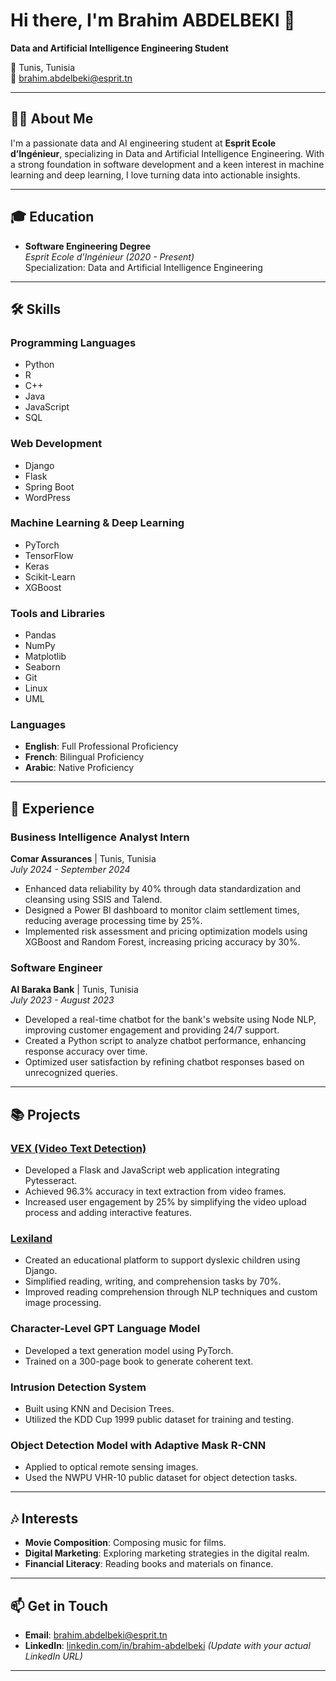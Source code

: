 # Hi there, I'm Brahim ABDELBEKI 👋

**Data and Artificial Intelligence Engineering Student**

📍 Tunis, Tunisia  
📧 brahim.abdelbeki@esprit.tn  

---

## 👨‍💻 About Me

I'm a passionate data and AI engineering student at **Esprit Ecole d’Ingénieur**, specializing in Data and Artificial Intelligence Engineering. With a strong foundation in software development and a keen interest in machine learning and deep learning, I love turning data into actionable insights.

---

## 🎓 Education

- **Software Engineering Degree**  
  *Esprit Ecole d’Ingénieur (2020 - Present)*  
  Specialization: Data and Artificial Intelligence Engineering

---

## 🛠️ Skills

### Programming Languages

- Python
- R
- C++
- Java
- JavaScript
- SQL

### Web Development

- Django
- Flask
- Spring Boot
- WordPress

### Machine Learning & Deep Learning

- PyTorch
- TensorFlow
- Keras
- Scikit-Learn
- XGBoost

### Tools and Libraries

- Pandas
- NumPy
- Matplotlib
- Seaborn
- Git
- Linux
- UML

### Languages

- **English**: Full Professional Proficiency
- **French**: Bilingual Proficiency
- **Arabic**: Native Proficiency

---

## 💼 Experience

### Business Intelligence Analyst Intern  
**Comar Assurances** | Tunis, Tunisia  
*July 2024 - September 2024*

- Enhanced data reliability by 40% through data standardization and cleansing using SSIS and Talend.
- Designed a Power BI dashboard to monitor claim settlement times, reducing average processing time by 25%.
- Implemented risk assessment and pricing optimization models using XGBoost and Random Forest, increasing pricing accuracy by 30%.

### Software Engineer  
**Al Baraka Bank** | Tunis, Tunisia  
*July 2023 - August 2023*

- Developed a real-time chatbot for the bank's website using Node NLP, improving customer engagement and providing 24/7 support.
- Created a Python script to analyze chatbot performance, enhancing response accuracy over time.
- Optimized user satisfaction by refining chatbot responses based on unrecognized queries.

---

## 📚 Projects

### [VEX (Video Text Detection)](https://github.com/Brahim07-esprit/VEX-Video-Text-Detection-)

- Developed a Flask and JavaScript web application integrating Pytesseract.
- Achieved 96.3% accuracy in text extraction from video frames.
- Increased user engagement by 25% by simplifying the video upload process and adding interactive features.

### [Lexiland](https://github.com/Brahim07-esprit/Lexiland)

- Created an educational platform to support dyslexic children using Django.
- Simplified reading, writing, and comprehension tasks by 70%.
- Improved reading comprehension through NLP techniques and custom image processing.

### Character-Level GPT Language Model

- Developed a text generation model using PyTorch.
- Trained on a 300-page book to generate coherent text.

### Intrusion Detection System

- Built using KNN and Decision Trees.
- Utilized the KDD Cup 1999 public dataset for training and testing.

### Object Detection Model with Adaptive Mask R-CNN

- Applied to optical remote sensing images.
- Used the NWPU VHR-10 public dataset for object detection tasks.

---

## 🎶 Interests

- **Movie Composition**: Composing music for films.
- **Digital Marketing**: Exploring marketing strategies in the digital realm.
- **Financial Literacy**: Reading books and materials on finance.

---

## 📫 Get in Touch

- **Email**: [brahim.abdelbeki@esprit.tn](mailto:brahim.abdelbeki@esprit.tn)
- **LinkedIn**: [linkedin.com/in/brahim-abdelbeki](linkedin.com/in/brahim-abdelbeki) *(Update with your actual LinkedIn URL)*

---

